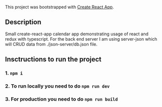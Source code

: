 This project was bootstrapped with [Create React App](https://github.com/facebook/create-react-app).

## Description

Small create-react-app calendar app demonstrating usage of react and redux with typescript. For the back end server I am using server-json which will CRUD data from ./json-server/db.json file.

## Insctructions to run the project

### 1. `npm i`
### 2. To run locally you need to do `npm run dev`
### 3. For production you need to do `npm run build`
